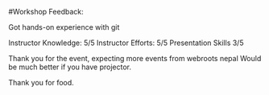#Workshop Feedback:

Got hands-on experience with git

Instructor Knowledge: 5/5
Instructor Efforts: 5/5
Presentation Skills 3/5 

Thank you for the event, expecting more events from webroots nepal
Would be much better if you have projector.

Thank you for food.
